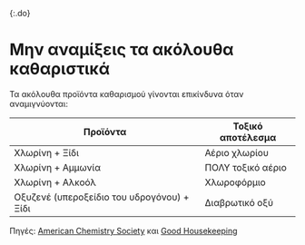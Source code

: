 {:.do}
# Μην αναμίξεις τα ακόλουθα καθαριστικά

Τα ακόλουθα προϊόντα καθαρισμού γίνονται επικίνδυνα όταν αναμιγνύονται:

Προϊόντα | Τοξικό αποτέλεσμα
-- | --
Χλωρίνη + Ξίδι | Αέριο χλωρίου
Χλωρίνη + Αμμωνία | ΠΟΛΥ τοξικό αέριο
Χλωρίνη + Αλκοόλ | Χλωροφόρμιο
Οξυζενέ (υπεροξείδιο του υδρογόνου) + Ξίδι | Διαβρωτικό οξύ

Πηγές: [American Chemistry Society](https://www.acs.org/content/acs/en/pressroom/newsreleases/2019/february/can-mixing-household-cleaners-kill-you-video.html) και  [Good Housekeeping](https://www.goodhousekeeping.com/home/cleaning/tips/a32773/cleaning-products-never-mix/)
